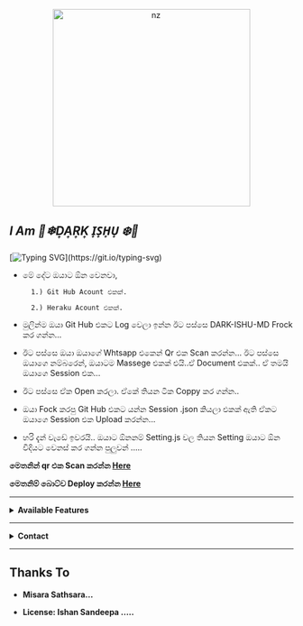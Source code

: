 <p align="center">
<img src="https://i.im.ge/2022/07/03/uUTgTK.png" alt="nz" width="350"/>
</p>


## *I Am 💝❄D͎A͎R͎K͎  I̟S̟H̟U̟ ❄️💝*





[![Typing SVG](https://readme-typing-svg.herokuapp.com?duration=10000&color=F53FF7&center=true&vCenter=true&lines=Hi+++*I+Am+%F0%9F%92%9D%E2%9D%84D%CD%8EA%CD%8ER%CD%8EK%CD%8E++I%CC%9FS%CC%9FH%CC%9FU%CC%9F+%E2%9D%84%EF%B8%8F%F0%9F%92%9D*...;Created+By%3A-+%F0%9D%99%B8%F0%9D%9A%82%F0%9D%99%B7%F0%9D%99%B0%F0%9D%99%BD+%F0%9D%9A%82%F0%9D%99%B0%F0%9D%99%BD%F0%9D%99%B3%F0%9D%99%B4%F0%9D%99%B4%F0%9D%99%BF%F0%9D%99%B0...;%F0%9D%98%9A%F0%9D%98%B3%F0%9D%98%AA+%F0%9D%98%93%F0%9D%98%A2%F0%9D%98%AF%F0%9D%98%AC%F0%9D%98%A2+%F0%9D%98%9E%F0%9D%98%B0%F0%9D%98%B3%F0%9D%98%AD%F0%9D%98%A5+%F0%9D%98%89%F0%9D%98%A6%F0%9D%98%B4%F0%9D%98%B5+%F0%9D%98%9E%F0%9D%98%A9%F0%9D%98%A2%F0%9D%98%B5%F0%9D%98%B4%F0%9D%98%A2%F0%9D%98%B1%F0%9D%98%B1+%F0%9D%98%89%F0%9D%98%96%F0%9D%98%9B...;%F0%9D%97%9B%F0%9D%97%B2%F0%9D%97%B9%F0%9D%97%BD%F0%9D%97%B2%F0%9D%97%B1+%F0%9D%97%A0%F0%9D%97%B2+%3A-+%F0%9D%97%A0%F0%9D%97%B6%F0%9D%98%80%F0%9D%97%AE%F0%9D%97%BF%F0%9D%97%AE+%F0%9D%97%A6%F0%9D%97%AE%F0%9D%98%81%F0%9D%97%B5%F0%9D%98%80%F0%9D%97%AE%F0%9D%97%BF%F0%9D%97%AE...)](https://git.io/typing-svg)







 * මේ දේට ඔයාට ඕන වෙනවා,

         1.) Git Hub Acount එකක්.

         2.) Heraku Acount එකක්.


* මුලින්ම ඔයා Git Hub එකට Log වෙලා ඉන්න ඊට පස්සෙ DARK-ISHU-MD Frock කර ගන්න...

* ඊට පස්සෙ ඔයා ඔයාගේ  Whtsapp එකෙන් Qr එක Scan කරන්න... ඊට පස්සෙ ඔයාගෙ නම්බරෙන්, ඔයාටම Massege එකක් එයි..ඒ Document එකක්.. ඒ තමයි ඔයාගෙ Session එක... 

* ඊට පස්සෙ ඒක Open කරලා. ඒකේ තියන ටික Coppy කර ගන්න..

* ඔයා Fock කරපු Git Hub එකට යන්න Session .json කියලා එකක් ඇති ඒකට ඔයාගෙ Session එක Upload කරන්න... 

* හරි දැන් වැඩේ ඉවරයි.. ඔයාට ඕනනම් Setting.js වල තියන Setting ඔයාට ඕන විදියට වෙනස් කර ගන්න පුලුවන් .....


<b>මෙතනින් qr එක Scan කරන්න [Here](https://replit.com/@ishansandeepa18/DARK-ISHU-MD?v=1)



<b>මෙතනිම් බොට්ව Deploy කරන්න [Here](https://heroku.com/deploy)






----


<b><details><summary>Available Features</summary><br>
	
| Features |  Availability |
| :------: |  :----------: |
|   Convert     |       ✅     |
|   Database     |       ✅     |
|   Owner     |       ✅    |
|   Islami     |       ✅     |
|   Downloader     |       ✅     |
|   Webzone     |       ✅      |
|   Searching     |       ✅      |
|   Textpro     |       ✅      |
|   Ephoto     |       ✅     |
|   Anime Web     |       ✅      |
|   Stalker     |       ✅      |
|   Random Text     |       ✅     |
|   Random Image     |       ✅     |
|   Nekos Life     |       ✅      |
|   More Nsfw     |       ✅      |
|   Creator     |       ✅      |

</details>


----

<!-- Contact Owner -->
<b><details><summary>Contact</summary></b>

## ```Connect With Me```
              
	      Ishan Sandeepa... 
	          My Number 0786746412

</details>


</details><hr>

## Thanks To
* Misara Sathsara...



* License: Ishan Sandeepa .....
